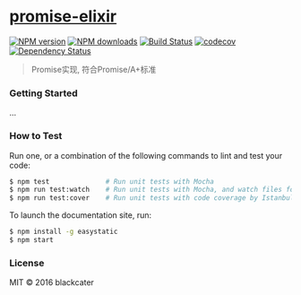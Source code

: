 # [promise-elixir](https://github.com/blackcater/promise-elixir)

[![NPM version](http://img.shields.io/npm/v/promise-elixir.svg?style=flat-square)](https://www.npmjs.com/package/promise-elixir)
[![NPM downloads](http://img.shields.io/npm/dm/promise-elixir.svg?style=flat-square)](https://www.npmjs.com/package/promise-elixir)
[![Build Status](http://img.shields.io/travis/blackcater/promise-elixir/master.svg?style=flat-square)](https://travis-ci.org/blackcater/promise-elixir)
[![codecov](https://codecov.io/gh/blackcater/promise-elixir/branch/master/graph/badge.svg)](https://codecov.io/gh/blackcater/promise-elixir)
[![Dependency Status](http://img.shields.io/david/blackcater/promise-elixir.svg?style=flat-square)](https://david-dm.org/blackcater/promise-elixir)

> Promise实现, 符合Promise/A+标准

### Getting Started

...

### How to Test

Run one, or a combination of the following commands to lint and test your code:

```sh
$ npm test              # Run unit tests with Mocha
$ npm run test:watch    # Run unit tests with Mocha, and watch files for changes
$ npm run test:cover    # Run unit tests with code coverage by Istanbul
```

To launch the documentation site, run:

```sh
$ npm install -g easystatic
$ npm start
```

### License

MIT © 2016 blackcater
